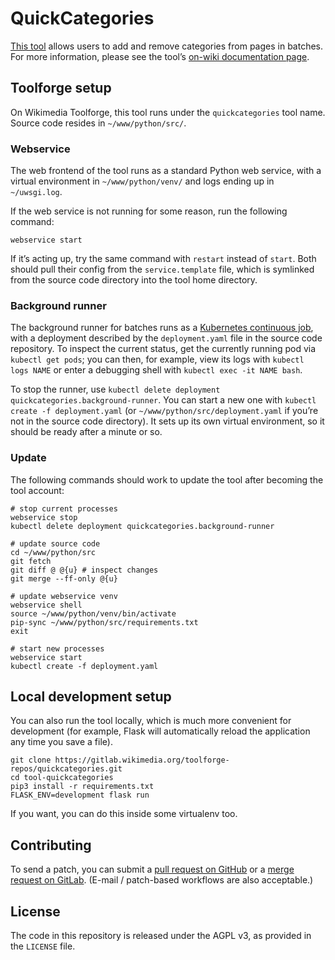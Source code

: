 # QuickCategories

[This tool](https://quickcategories.toolforge.org/) allows users to add and remove categories from pages in batches.
For more information,
please see the tool’s [on-wiki documentation page](https://meta.wikimedia.org/wiki/User:Lucas_Werkmeister/QuickCategories).

## Toolforge setup

On Wikimedia Toolforge, this tool runs under the `quickcategories` tool name.
Source code resides in `~/www/python/src/`.

### Webservice

The web frontend of the tool runs as a standard Python web service,
with a virtual environment in `~/www/python/venv/`
and logs ending up in `~/uwsgi.log`.

If the web service is not running for some reason, run the following command:
```
webservice start
```
If it’s acting up, try the same command with `restart` instead of `start`.
Both should pull their config from the `service.template` file,
which is symlinked from the source code directory into the tool home directory.

### Background runner

The background runner for batches runs as a [Kubernetes continuous job](https://wikitech.wikimedia.org/wiki/Help:Toolforge/Kubernetes#Kubernetes_continuous_jobs),
with a deployment described by the `deployment.yaml` file in the source code repository.
To inspect the current status, get the currently running pod via `kubectl get pods`;
you can then, for example, view its logs with `kubectl logs NAME`
or enter a debugging shell with `kubectl exec -it NAME bash`.

To stop the runner, use `kubectl delete deployment quickcategories.background-runner`.
You can start a new one with `kubectl create -f deployment.yaml`
(or `~/www/python/src/deployment.yaml` if you’re not in the source code directory).
It sets up its own virtual environment, so it should be ready after a minute or so.

### Update

The following commands should work to update the tool after becoming the tool account:

```
# stop current processes
webservice stop
kubectl delete deployment quickcategories.background-runner

# update source code
cd ~/www/python/src
git fetch
git diff @ @{u} # inspect changes
git merge --ff-only @{u}

# update webservice venv
webservice shell
source ~/www/python/venv/bin/activate
pip-sync ~/www/python/src/requirements.txt
exit

# start new processes
webservice start
kubectl create -f deployment.yaml
```

## Local development setup

You can also run the tool locally, which is much more convenient for development
(for example, Flask will automatically reload the application any time you save a file).

```
git clone https://gitlab.wikimedia.org/toolforge-repos/quickcategories.git
cd tool-quickcategories
pip3 install -r requirements.txt
FLASK_ENV=development flask run
```

If you want, you can do this inside some virtualenv too.

## Contributing

To send a patch, you can submit a
[pull request on GitHub](https://github.com/lucaswerkmeister/tool-quickcategories) or a
[merge request on GitLab](https://gitlab.wikimedia.org/toolforge-repos/quickcategories).
(E-mail / patch-based workflows are also acceptable.)

## License

The code in this repository is released under the AGPL v3, as provided in the `LICENSE` file.

